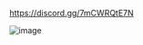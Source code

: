 https://discord.gg/7mCWRQtE7N

![image](https://github.com/devGriffith/Cria-o-de-personagem/assets/151143209/35355f23-0741-45a1-8677-24846094a6e6)
